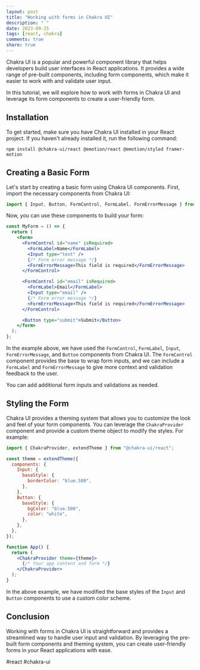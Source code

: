 ```yaml
---
layout: post
title: "Working with forms in Chakra UI"
description: " "
date: 2023-09-25
tags: [react, chakra]
comments: true
share: true
---
```


Chakra UI is a popular and powerful component library that helps developers build user interfaces in React applications. It provides a wide range of pre-built components, including form components, which make it easier to work with and validate user input.

In this tutorial, we will explore how to work with forms in Chakra UI and leverage its form components to create a user-friendly form.

## Installation

To get started, make sure you have Chakra UI installed in your React project. If you haven't already installed it, run the following command:

```
npm install @chakra-ui/react @emotion/react @emotion/styled framer-motion
```

## Creating a Basic Form

Let's start by creating a basic form using Chakra UI components. First, import the necessary components from Chakra UI:

```jsx
import { Input, Button, FormControl, FormLabel, FormErrorMessage } from '@chakra-ui/react';
```

Now, you can use these components to build your form:

```jsx
const MyForm = () => {
  return (
    <form>
      <FormControl id="name" isRequired>
        <FormLabel>Name</FormLabel>
        <Input type="text" />
        {/* Form error message */}
        <FormErrorMessage>This field is required</FormErrorMessage>
      </FormControl>

      <FormControl id="email" isRequired>
        <FormLabel>Email</FormLabel>
        <Input type="email" />
        {/* Form error message */}
        <FormErrorMessage>This field is required</FormErrorMessage>
      </FormControl>

      <Button type="submit">Submit</Button>
    </form>
  );
};
```

In the example above, we have used the `FormControl`, `FormLabel`, `Input`, `FormErrorMessage`, and `Button` components from Chakra UI. The `FormControl` component provides the base to wrap form inputs, and we can include a `FormLabel` and `FormErrorMessage` to give more context and validation feedback to the user.

You can add additional form inputs and validations as needed.

## Styling the Form

Chakra UI provides a theming system that allows you to customize the look and feel of your form components. You can leverage the `ChakraProvider` component and provide a custom theme object to modify the styles. For example:

```jsx
import { ChakraProvider, extendTheme } from "@chakra-ui/react";

const theme = extendTheme({
  components: {
    Input: {
      baseStyle: {
        borderColor: "blue.500",
      },
    },
    Button: {
      baseStyle: {
        bgColor: "blue.500",
        color: "white",
      },
    },
  },
});

function App() {
  return (
    <ChakraProvider theme={theme}>
      {/* Your app content and form */}
    </ChakraProvider>
  );
}
```

In the above example, we have modified the base styles of the `Input` and `Button` components to use a custom color scheme.

## Conclusion

Working with forms in Chakra UI is straightforward and provides a streamlined way to handle user input and validation. By leveraging the pre-built form components and theming system, you can create user-friendly forms in your React applications with ease.

#react #chakra-ui